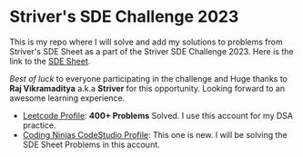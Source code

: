 # Striver's SDE Challenge 2023

This is my repo where I will solve and add my solutions to problems from Striver's SDE Sheet as a part of the Striver SDE Challenge 2023. Here is the link to the [SDE Sheet](https://takeuforward.org/interviews/strivers-sde-sheet-top-coding-interview-problems/).

*Best of luck* to everyone participating in the challenge and Huge thanks to **Raj Vikramaditya** a.k.a **Striver** for this opportunity. Looking forward to an awesome learning experience.

 - [Leetcode Profile](https://leetcode.com/Anuvab/): **400+ Problems** Solved. I use this account for my DSA practice.
 - [Coding Ninjas CodeStudio Profile](https://www.codingninjas.com/codestudio/profile/8f2ef7dd-12f7-41f8-aaf8-4777da9c83a3): This one is new. I will be solving the SDE Sheet Problems in this account.
